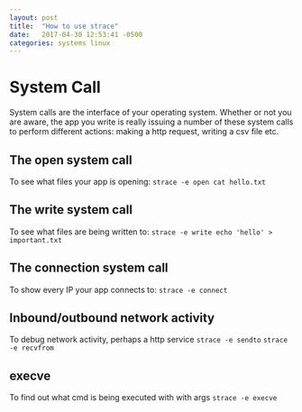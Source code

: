 ```yaml
---
layout: post
title:  "How to use strace"
date:   2017-04-30 12:53:41 -0500
categories: systems linux
---
```


# System Call
System calls are the interface of your operating system. Whether or not you are aware, the app you write is really issuing a number of these system calls to perform different actions: making a http request, writing a csv file etc.

## The open system call
To see what files your app is opening:
`strace -e open cat hello.txt`

## The write system call
To see what files are being written to:
`strace -e write echo 'hello' > important.txt`

## The connection system call
To show every IP your app connects to:
`strace -e connect`

## Inbound/outbound network activity 
To debug network activity, perhaps a http service
`strace -e sendto`
`strace -e recvfrom`

## execve
To find out what cmd is being executed with with args
`strace -e execve`
